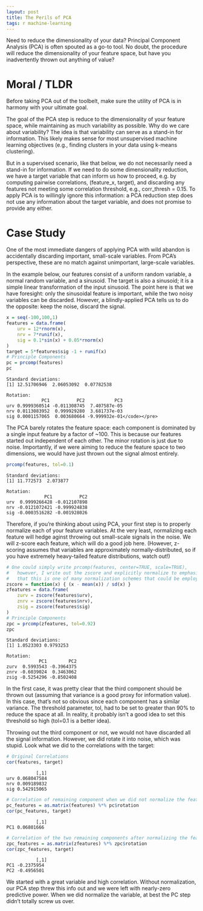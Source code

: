 ```yaml
---
layout: post
title: The Perils of PCA
tags: r machine-learning
---
```


Need to reduce the dimensionality of your data? Principal Component Analysis (PCA) is often spouted as a go-to tool. No doubt, the procedure will reduce the dimensionality of your feature space, but have you inadvertently thrown out anything of value?


# Moral / TLDR

Before taking PCA out of the toolbelt, make sure the utility of PCA is in harmony with your ultimate goal.

The goal of the PCA step is reduce to the dimensionality of your feature space, while maintaining as much variability as possible. Why do we care about variability? The idea is that variability can serve as a stand-in for information. This likely makes sense for most unsupervised machine learning objectives (e.g., finding clusters in your data using k-means clustering).

But in a supervised scenario, like that below, we do not necessarily need a stand-in for information. If we need to do some dimensionality reduction, we have a target variable that can inform us how to proceed, e.g. by computing pairwise correlations, (feature_x, target), and discarding any features not meeting some correlation threshold, e.g., corr_thresh = 0.15. To apply PCA is to willingly ignore this information: a PCA reduction step does not use any information about the target variable, and does not promise to provide any either.

# Case Study
One of the most immediate dangers of applying PCA with wild abandon is accidentally discarding important, small-scale variables. From PCA’s perspective, these are no match against unimportant, large-scale variables.

In the example below, our features consist of a uniform random variable, a normal random variable, and a sinusoid. The target is also a sinusoid; it is a simple linear transformation of the input sinusoid. The point here is that we have foresight: only the sinusoidal feature is important, while the two noisy variables can be discarded. However, a blindly-applied PCA tells us to do the opposite: keep the noise, discard the signal.

```r
x = seq(-100,100,1)
features = data.frame(
    urv = 12*rnorm(x),
    nrv = 7*runif(x),
    sig = 0.1*sin(x) + 0.05*rnorm(x)
)
target = 5*features$sig -1 + runif(x)
# Principle Components
pc = prcomp(features)
pc
```
```
Standard deviations:
[1] 12.51706946  2.06053092  0.07782538

Rotation:
             PC1          PC2           PC3
urv 0.9999360514 -0.011308745  7.407587e-05
nrv 0.0113083952  0.999929280  3.681737e-03
sig 0.0001157065  0.003680664 -9.999932e-01</code></pre>
```

The PCA barely rotates the feature space: each component is dominated by a single input feature by a factor of ~100. This is because our features started out independent of each other. The minor rotation is just due to noise. Importantly, if we were aiming to reduce the feature space to two dimensions, we would have just thrown out the signal almost entirely.

```r
prcomp(features, tol=0.1)
```
```
Standard deviations:
[1] 11.772573  2.073877

Rotation:
              PC1          PC2
urv  0.9999266428 -0.012107898
nrv -0.0121072421 -0.999924838
sig -0.0003516282 -0.001928026
```

Therefore, if you’re thinking about using PCA, your first step is to properly normalize each of your feature variables. At the very least, normalizing each feature will hedge aginst throwing out small-scale signals in the noise. We will z-score each feature, which will do a good job here. (However, z-scoring assumes that variables are approximately normally-distributed, so if you have extremely heavy-tailed feature distributions, watch out!)

```r
# One could simply write prcomp(features, center=TRUE, scale=TRUE),
#   however, I write out the zscore and explicitly normalize to emphasize
#   that this is one of many normalization schemes that could be employed.
zscore = function(x) { (x - mean(x)) / sd(x) }
zfeatures = data.frame(
    zurv = zscore(features$urv),
    znrv = zscore(features$nrv),
    zsig = zscore(features$sig)
)
# Principle Components
zpc = prcomp(zfeatures, tol=0.92)  
zpc
```
```
Standard deviations:
[1] 1.0523303 0.9793253

Rotation:
            PC1        PC2
zurv  0.5993543 -0.3964375
znrv -0.6039024  0.3463062
zsig -0.5254296 -0.8502408
```

In the first case, it was pretty clear that the third component should be thrown out (assuming that variance is a good proxy for information value). In this case, that’s not so obvious since each component has a similar variance. The threshold parameter, tol, had to be set to greater than 90% to reduce the space at all. In reality, it probably isn’t a good idea to set this threshold so high (tol=0.1 is a better idea).

Throwing out the third component or not, we would not have discarded all the signal information. However, we did rotate it into noise, which was stupid. Look what we did to the correlations with the target:

```r
# Original Correlations
cor(features, target)
```
```        
           [,1]
urv 0.068047584
nrv 0.009189832
sig 0.542915065
```

```r
# Correlation of remaining component when we did not normalize the features
pc_features = as.matrix(features) %*% pc$rotation
cor(pc_features, target)
```
```
           [,1]
PC1 0.06801666
```

```r
# Correlation of the two remaining components after normalizing the features
zpc_features = as.matrix(zfeatures) %*% zpc$rotation
cor(zpc_features, target)
```
```
           [,1]
PC1 -0.2375954
PC2 -0.4956501
```

We started with a great variable and high correlation. Without normalization, our PCA step threw this info out and we were left with nearly-zero predictive power. When we did normalize the variable, at best the PC step didn’t totally screw us over.

